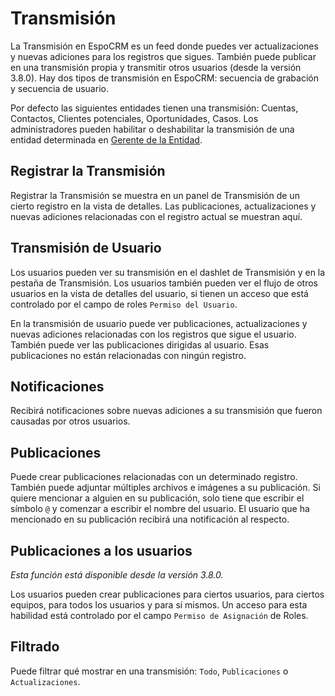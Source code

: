 # Transmisión

La Transmisión en EspoCRM es un feed donde puedes ver actualizaciones y nuevas adiciones para los registros que sigues. También puede publicar en una transmisión propia y transmitir otros usuarios (desde la versión 3.8.0). Hay dos tipos de transmisión en EspoCRM: secuencia de grabación y secuencia de usuario.

Por defecto las siguientes entidades tienen una transmisión: Cuentas, Contactos, Clientes potenciales, Oportunidades, Casos. Los administradores pueden habilitar o deshabilitar la transmisión de una entidad determinada en [Gerente de la Entidad](../administration/entity-manager.md).

## Registrar la Transmisión

Registrar la Transmisión se muestra en un panel de Transmisión de un cierto registro en la vista de detalles. Las publicaciones, actualizaciones y nuevas adiciones relacionadas con el registro actual se muestran aquí.

## Transmisión de Usuario

Los usuarios pueden ver su transmisión en el dashlet de Transmisión y en la pestaña de Transmisión. Los usuarios también pueden ver el flujo de otros usuarios en la vista de detalles del usuario, si tienen un acceso que está controlado por el campo de roles `Permiso del Usuario`.

En la transmisión de usuario puede ver publicaciones, actualizaciones y nuevas adiciones relacionadas con los registros que sigue el usuario. También puede ver las publicaciones dirigidas al usuario. Esas publicaciones no están relacionadas con ningún registro.

## Notificaciones

Recibirá notificaciones sobre nuevas adiciones a su transmisión que fueron causadas por otros usuarios.

## Publicaciones

Puede crear publicaciones relacionadas con un determinado registro. También puede adjuntar múltiples archivos e imágenes a su publicación. Si quiere mencionar a alguien en su publicación, solo tiene que escribir el símbolo `@` y comenzar a escribir el nombre del usuario. El usuario que ha mencionado en su publicación recibirá una notificación al respecto.

## Publicaciones a los usuarios

_Esta función está disponible desde la versión 3.8.0._

Los usuarios pueden crear publicaciones para ciertos usuarios, para ciertos equipos, para todos los usuarios y para sí mismos. Un acceso para esta habilidad está controlado por el campo `Permiso de Asignación` de Roles.

## Filtrado

Puede filtrar qué mostrar en una transmisión: `Todo`, `Publicaciones` o `Actualizaciones`.
